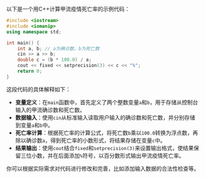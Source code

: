 以下是一个用C++计算甲流疫情死亡率的示例代码：

```cpp
#include <iostream>
#include <iomanip>
using namespace std;

int main() {
    int a, b; // a为确诊数，b为死亡数
    cin >> a >> b;
    double c = (b * 100.0) / a;
    cout << fixed << setprecision(3) << c << "%";
    return 0;
}
```

这段代码的具体解释如下：

- **变量定义**：在`main`函数中，首先定义了两个整数变量`a`和`b`，用于存储从控制台输入的甲流确诊数和死亡数。
- **数据输入**：使用`cin`从标准输入读取用户输入的确诊数和死亡数，并分别存储到变量`a`和`b`中。
- **死亡率计算**：根据死亡率的计算公式，将死亡数`b`乘以`100.0`转换为浮点数，再除以确诊数`a`，得到死亡率的小数形式，将结果存储在变量`c`中。
- **结果输出**：使用`cout`结合`fixed`和`setprecision(3)`来设置输出格式，使结果保留三位小数，并在后面添加`%`符号，以百分数形式输出甲流疫情死亡率。

你可以根据实际需求对代码进行修改和完善，比如添加输入数据的合法性检查等。